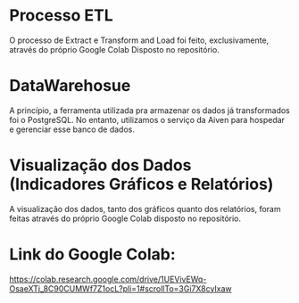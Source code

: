 # Processo ETL
O processo de Extract e Transform and Load foi feito, exclusivamente, através do próprio Google Colab Disposto no repositório.

# DataWarehosue
A princípio, a ferramenta utilizada pra armazenar os dados já transformados foi o PostgreSQL. No entanto, utilizamos o serviço da Aiven para hospedar e gerenciar esse banco de dados.

# Visualização dos Dados (Indicadores Gráficos e Relatórios)
A visualização dos dados, tanto dos gráficos quanto dos relatórios, foram feitas através do próprio Google Colab disposto no repositório.

# Link do Google Colab:
https://colab.research.google.com/drive/1UEVivEWq-OsaeXTj_8C90CUMWf7Z1ocL?pli=1#scrollTo=3Gi7X8cyIxaw
